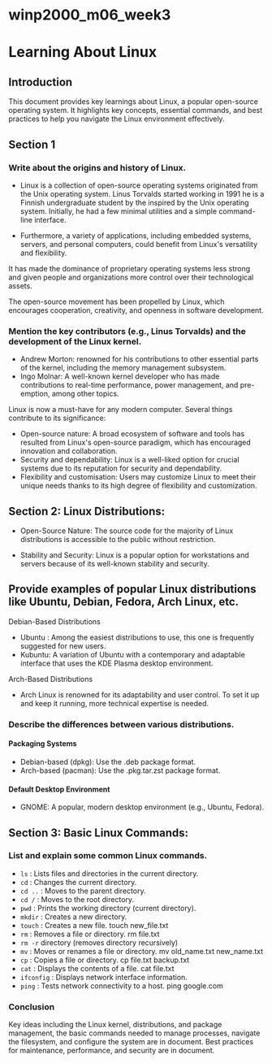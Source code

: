 # winp2000_m06_week3

# Learning About Linux
## Introduction
This document provides key learnings about Linux, a popular open-source operating system. It highlights key concepts, essential commands, and best practices to help you navigate the Linux environment effectively.

## Section 1
### Write about the origins and history of Linux.

- Linux is a collection of open-source operating systems originated from the Unix operating system. Linus Torvalds started working in 1991 he is a Finnish undergraduate student by the inspired by the Unix operating system. Initially, he had a few minimal utilities and a simple command-line interface. 

- Furthermore, a variety of applications, including embedded systems, servers, and personal computers, could benefit from Linux's versatility and flexibility.

It has made the dominance of proprietary operating systems less strong and given people and organizations more control over their technological assets. 

The open-source movement has been propelled by Linux, which encourages cooperation, creativity, and openness in software development.


### Mention the key contributors (e.g., Linus Torvalds) and the development of the Linux kernel.

- Andrew Morton: renowned for his contributions to other essential parts of the kernel, including the memory management subsystem.
- Ingo Molnar: A well-known kernel developer who has made contributions to real-time performance, power management, and pre-emption, among other topics.


Linux is now a must-have for any modern computer. Several things contribute to its significance:
* Open-source nature: A broad ecosystem of software and tools has resulted from Linux's open-source paradigm, which has encouraged innovation and collaboration.
* Security and dependability: Linux is a well-liked option for crucial systems due to its reputation for security and dependability.
* Flexibility and customisation: Users may customize Linux to meet their unique needs thanks to its high degree of flexibility and customization.



## Section 2: Linux Distributions:

- Open-Source Nature: The source code for the majority of Linux distributions is accessible to the public without restriction. 

- Stability and Security: Linux is a popular option for workstations and servers because of its well-known stability and security.


## Provide examples of popular Linux distributions like Ubuntu, Debian, Fedora, Arch Linux, etc.
Debian-Based Distributions
- Ubuntu : Among the easiest distributions to use, this one is frequently suggested for new users. 
- Kubuntu: A variation of Ubuntu with a contemporary and adaptable interface that uses the KDE Plasma desktop environment.

Arch-Based Distributions
- Arch Linux is renowned for its adaptability and user control. To set it up and keep it running, more technical expertise is needed.

### Describe the differences between various distributions.

#### Packaging Systems
- Debian-based (dpkg): Use the .deb package format.
- Arch-based (pacman): Use the .pkg.tar.zst package format.

#### Default Desktop Environment
- GNOME: A popular, modern desktop environment (e.g., Ubuntu, Fedora).


## Section 3: Basic Linux Commands:
### List and explain some common Linux commands.

- `ls` : Lists files and directories in the current directory.
- `cd` : Changes the current directory.
- `cd ..` : Moves to the parent directory.
- `cd /` : Moves to the root directory.
- `pwd` : Prints the working directory (current directory).
- `mkdir` : Creates a new directory.
- `touch` : Creates a new file.
            touch new_file.txt
- `rm` : Removes a file or directory.
         rm file.txt
- `rm -r` directory (removes directory recursively)
- `mv` : Moves or renames a file or directory.
         mv old_name.txt new_name.txt
- `cp` : Copies a file or directory.
         cp file.txt backup.txt
- `cat` : Displays the contents of a file.
cat file.txt
- `ifconfig` : Displays network interface information.
- `ping` : Tests network connectivity to a host.
ping google.com


### Conclusion
 Key ideas including the Linux kernel, distributions, and package management, the basic commands needed to manage processes, navigate the filesystem, and configure the system are in document. Best practices for maintenance, performance, and security are in document.





